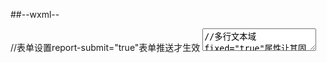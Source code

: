 ##--wxml--
<form>//表单设置report-submit="true"表单推送才生效
<textarea/>//多行文本域fixed="true"属性让其固定
<isLyricShow>可滚动视图区域,放歌词
if (!wx.cloud)是否使用云开发
traceUser: true记录访问过的用户
this.globalData = {}全局的属性或者方法
"sitemapLocation": "sitemap.json"小程序的内部搜索
"miniprogramRoot": "miniprogram/"前端代码
	"cloudfunctionRoot": "cloudfunctions/"云服务代码
  wx.cloud.callFunction({})调用云函数
  #--swiper属性
  indicator-dots="true"轮播图小点点
  autoplay="true"轮播图是否自动播放 
  interval="2000"多久切换一次 duration="1000"花费时长多久
  #--image属性
  mode="widthFix"宽度不变,高度自动变化;aspectFill短边正常显示长边减掉
  #--JS---
  send//订阅消息,模板字符串推送,需在 config.json 中配置 subscribeMessage.send API 的权限
  triggerEvent//触发自定义事件处理函数
  wx.getSetting;//是否授权wx.getUserInfo;//获取用户信息
  where(关键字||条件)指定查询条件，返回带新查询条件的新的集合引用
  db.RegExp({//云函数数据库模糊搜索
          regexp:keyword,//关键字
          options:'i'//不分大小写
        })
  getCurrentPages()取到当前小程序中的界面
  RegExp.$1指的是与正则表达式匹配的第一个子匹配(.$1标志)字符串
  replace() 方法用于在字符串中用一些字符替换另一些字符，或替换一个与正则表达式匹配的子串
  test() 方法用于检测一个字符串是否匹配某个模式
  JavaScript中可以在某个元素前使用  '+'  号，这个操作是将该元素转换成Number类型，如果转换失败，那么将得到 NaN
  new Date()//可以获取当前时间并接受所给予的时间变量以时间对象的形式打印出来
  wx.navigateBack()//关闭当前页面，返回上一页面或多级页面。可通过 getCurrentPages 获取当前的页面栈，决定需要返回几层
  trim() 方法用于删除字符串的头尾空格
  exec() 方法用于检索字符串中的正则表达式的匹配
  Date.now()//返回1970年到现在的毫秒数
  wx.chooseImage()//从本地相册选择图片或使用相机拍照
  wx.cloud.uploadFile()//将本地资源上传至云存储空间
  previewImage()图片预览
  splice(开始位置,长度)//删除数组里面的元素
  *this //会校正带有 key 的组件，框架会确保他们被重新排序，而不是重新创建，以确保使组件保持自身的状态，并且提高列表渲染时的效率。
  auto-focus//自动获取焦点bindfocus//获取焦点bindblur//失去焦点
  open-type="getUserInfo"按钮的开放能力//获取当前用户的数据信息  bindgetuserinfo="自定义函数"//事件处理函数
  pageLifetimes://组件所在页面的生命周期lifetimes://组件生命周期
  scroll-with-animation="true"在设置滚动条位置时使用动画过渡
  scroll-top设置顶部滚动偏移量，仅在设置了 overflow-y: scroll 成为滚动元素后生效
  match()查找相同的字符(通常和正则一起使用)方法可在字符串内检索指定的值，或找到一个或多个正则表达式的匹配,它返回指定的值，
  forEach() 方法用于调用数组的每个元素，并将元素传递给回调函数。
  observers:{}监听函数
  parseFloat() 函数可解析一个字符串，并返回一个浮点数。
  promise.all()所有完成之后
  promise.race()有的完成了之后 
  [...'hello']// [ "h", "e", "l", "l", "o" ]扩展运算符还可以将字符串转为真正的数组。
  对象中的扩展运算符(...)用于取出参数对象中的所有可遍历属性，拷贝到当前对象之中
  .count()返回的是对象有->属性   .total记录条数
  #--
  从第几条开始取.skip()指定查询返回结果时从指定序列后的结果开始返回，常用于分页
  .limit(...)取的条数，数量上限
  reduce()对象实例，计算数组元素相加后的总和，说白了就是累加器。
  orderBy()指定查询排序条件
  #--json
  multipleSlots: true// 启用多个插槽
  "enablePullDownRefresh":true打开下拉 wx.stopPullDownRefresh()//停止下拉动画
#--css
flex-direction: row;默认值。灵活的项目将水平显示，正如一个行一样
:nth-child(3n)//选中3的倍数的元素
flex-wrap: wrap;规定灵活的项目在必要的时候拆行或拆列。
externalClasses[]子组件接收外部样式类
 justify-content:center项目位于容器的中心
 align-items:center;居中对齐弹性盒的各项元素
 filter blur(px)给图像设置高斯模糊
  box-sizing: border-box;对元素指定宽度和高度包括了 padding 和 border 
   align-items: center;居中对齐弹性盒的各项
   font-weight:文本的粗细
   flex-grow 属性用于设置或检索弹性盒子的扩展比率 需加width:0
  (overflow: hidden;
  text-overflow: ellipsis;
  white-space: nowrap;)这三个配套使用显示...
  transform:translate(x,y)括号里的值为百分数时，会以目前元素本身的宽高做参考，比如，目前元素本身的宽为100px，高为50px， 那填(50%,50%)，则表示就是向右移动50px、向下移动25px（正百分数），添加负号（负百分数）就是向着相反的方向移动，即左、上
#--自定义属性
data-自定义名称---->在currentTarget.dataset.自定义名称
wx.setStorageSync(唯一标识,数据)把数据存储到本地wx.getStorageSync(唯一标识)
wx.setNavigationBarTitle()导航标题
background-size中的cover会缩放至图片能够铺满整个容器，而contain则是图片会缩放至整个图片都能显示完全，但是容易可能会有留白
transform: rotate(-30deg);设置旋转
transform-origin:99% 99%;设置旋转元素的基点位置
transition:(参数一动画属性如transform,参数二几秒内完成,参数三动画样式)//动画过滤
animation-play-state: paused;让动画暂停在那一刻停下
flex:1;让弹性盒模型元素都有相同的长度，且忽略它们内部的内容
flex: 1;/*搜索图标占位整个父元素1份*/
flex: 1;/*让所有弹性盒模型对象的子元素都有相同的长度，且忽略它们内部的内容：*/
bindchange拖动进度条的时候触发的事件;bindtouchend松开进度条时触发的事件
backgroundAudioManager.seek()//让音乐播放时间定为到当前移动的进度位置的时间
##--组件间通信与事件
this.triggerEvent('自定义事件')//触发自定义事件(bind:自定义事件="事件函数")//triggerEvent触发类似手枪扳机
